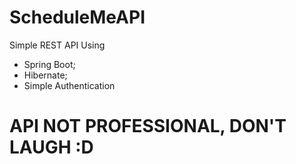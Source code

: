 # ScheduleMeAPI
Simple REST API
Using
* Spring Boot;
* Hibernate;
* Simple Authentication
# API NOT PROFESSIONAL, DON'T LAUGH :D 
